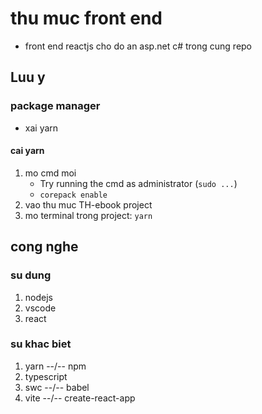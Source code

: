 # thu muc front end

- front end reactjs cho do an asp.net c# trong cung repo

## Luu y

### package manager

- xai yarn

#### cai yarn

1. mo cmd moi
    - Try running the cmd as administrator (`sudo ...`)
    - `corepack enable`
2. vao thu muc TH-ebook project
3. mo terminal trong project: `yarn`

## cong nghe

### su dung

1. nodejs
2. vscode
3. react

### su khac biet

1. yarn --/-- npm
2. typescript
3. swc --/-- babel
4. vite --/-- create-react-app